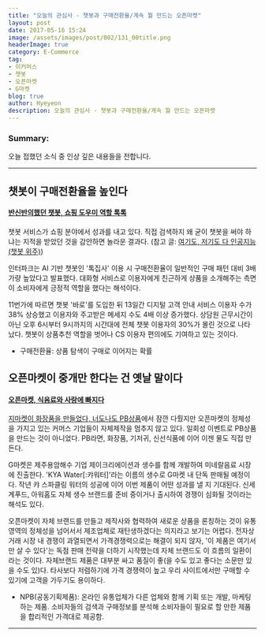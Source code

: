 ```yaml
---
title: "오늘의 관심사 - 챗봇과 구매전환율/계속 뭘 만드는 오픈마켓"
layout: post
date: 2017-05-16 15:24
image: /assets/images/post/002/131_00title.png
headerImage: true
category: E-Commerce
tag:
- 이커머스
- 챗봇
- 오픈마켓
- G마켓
blog: true
author: Hyeyeon
description: 오늘의 관심사 - 챗봇과 구매전환율/계속 뭘 만드는 오픈마켓
---
```


### Summary:

오늘 접했던 소식 중 인상 깊은 내용들을 전합니다.

---

## 챗봇이 구매전환율을 높인다

#### [반신반의했던 챗봇, 쇼핑 도우미 역할 톡톡](http://www.zdnet.co.kr/news/news_view.asp?artice_id=20170512152208)

챗봇 서비스가 쇼핑 분야에서 성과를 내고 있다. 직접 검색하지 왜 굳이 챗봇을 써야 하냐는 지적을 받았던 것을 감안하면 놀라운 결과다. (참고 글: [여기도, 저기도 다 인공지능 (챗봇 위주)](https://imyeonn.github.io/blog/%EA%B8%B0%ED%9A%8D/120/))

인터파크는 AI 기반 챗봇인 '톡집사' 이용 시 구매전환율이 일반적인 구매 패턴 대비 3배 가량 높았다고 발표했다. 대화형 서비스로 이용자에게 친근하게 상품을 소개해주는 측면이 소비자에게 긍정적 역할을 했다는 해석이다.

11번가에 따르면 챗봇 '바로'를 도입한 뒤 13일간 디지털 고객 안내 서비스 이용자 수가 38% 상승했고 이용자와 주고받은 메세지 수도 4배 이상 증가했다. 상담원 근무시간이 아닌 오후 6시부터 9시까지의 시간대에 전체 챗봇 이용자의 30%가 몰린 것으로 나타났다. 챗봇이 상품추천 역할을 벗어나 CS 이용자 편의에도 기여하고 있는 것이다.

* 구매전환율: 상품 탐색이 구매로 이어지는 확률

## 오픈마켓이 중개만 한다는 건 옛날 말이다

#### [오픈마켓, 식음료와 사랑에 빠지다](http://www.ebn.co.kr/news/view/891335)

[지마켓이 화장품을 만들었다, 너도나도 PB상품](https://imyeonn.github.io/blog/e-commerce/122/)에서 잠깐 다뤘지만 오픈마켓의 정체성을 가지고 있는 커머스 기업들이 자체제작을 멈추지 않고 있다. 일회성 이벤트로 PB상품을 만드는 것이 아니었다. PB라면, 화장품, 기저귀, 신선식품에 이어 이젠 물도 직접 만든다.

G마켓은 제주용암해수 기업 제이크리에이션과 생수를 함께 개발하여 미네랄음료 시장에 진출한다. 'KYA Water[:캬워터]'라는 이름의 생수로 G마켓 내 단독 판매될 예정이다. 작년 캬 스파클링 워터의 성공에 이어 이번 제품이 어떤 성과를 낼 지 기대된다. 신세계푸드, 아워홈도 자체 생수 브랜드를 준비 중이거나 출시하여 경쟁이 심화될 것이라는 해석도 있다.

오픈마켓이 자체 브랜드를 만들고 제작사와 협력하여 새로운 상품을 론칭하는 것이 유통 영역의 정체성을 넘어서서 제조업체로 재탄생하겠다는 의지라고 보기는 어렵다. 전자상거래 시장 내 경쟁이 과열되면서 가격경쟁력으로는 해결이 되지 않자, '이 제품은 여기서만 살 수 있다'는 독점 판매 전략을 더하기 시작했는데 자체 브랜드도 이 흐름의 일환이라는 것이다. 자체브랜드 제품은 대부분 싸고 품질이 좋(을 수도 있고 좋다는 소문만 있을 수도 있)다. 타사보다 저렴하기에 가격 경쟁력이 높고 우리 사이트에서만 구매할 수 있기에 고객을 가두기도 용이하다.

* NPB(공동기획제품): 온라인 유통업체가 다른 업체와 함께 기획 또는 개발, 마케팅하는 제품. 소비자들의 검색과 구매정보를 분석해 소비자들이 필요로 할 만한 제품을 합리적인 가격대로 제공함.

---
